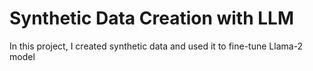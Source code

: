 # Synthetic Data Creation with LLM
In this project, I created synthetic data and used it to fine-tune Llama-2 model
